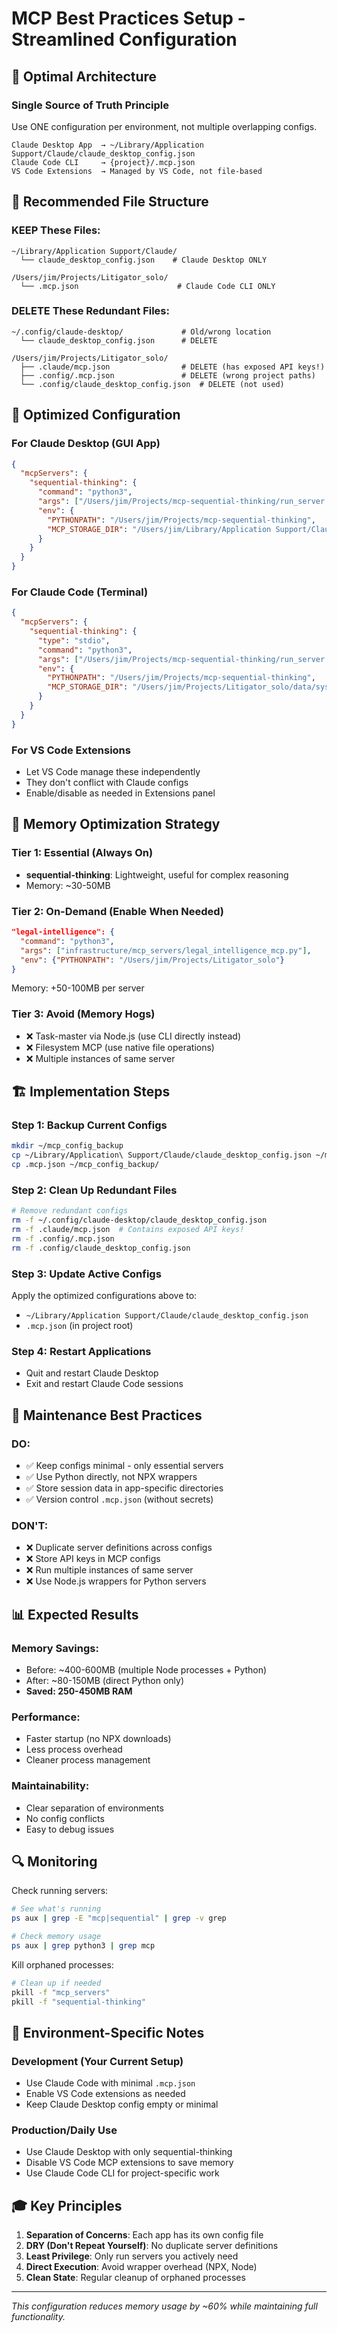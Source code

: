 # MCP Best Practices Setup - Streamlined Configuration

## 🎯 Optimal Architecture

### **Single Source of Truth Principle**
Use ONE configuration per environment, not multiple overlapping configs.

```
Claude Desktop App  → ~/Library/Application Support/Claude/claude_desktop_config.json
Claude Code CLI     → {project}/.mcp.json
VS Code Extensions  → Managed by VS Code, not file-based
```

## 📁 Recommended File Structure

### **KEEP These Files:**
```
~/Library/Application Support/Claude/
  └── claude_desktop_config.json    # Claude Desktop ONLY

/Users/jim/Projects/Litigator_solo/
  └── .mcp.json                      # Claude Code CLI ONLY
```

### **DELETE These Redundant Files:**
```
~/.config/claude-desktop/             # Old/wrong location
  └── claude_desktop_config.json      # DELETE

/Users/jim/Projects/Litigator_solo/
  ├── .claude/mcp.json                # DELETE (has exposed API keys!)
  ├── .config/.mcp.json               # DELETE (wrong project paths)
  └── .config/claude_desktop_config.json  # DELETE (not used)
```

## 🚀 Optimized Configuration

### **For Claude Desktop** (GUI App)
```json
{
  "mcpServers": {
    "sequential-thinking": {
      "command": "python3",
      "args": ["/Users/jim/Projects/mcp-sequential-thinking/run_server.py"],
      "env": {
        "PYTHONPATH": "/Users/jim/Projects/mcp-sequential-thinking",
        "MCP_STORAGE_DIR": "/Users/jim/Library/Application Support/Claude/sequential_thinking"
      }
    }
  }
}
```

### **For Claude Code** (Terminal)
```json
{
  "mcpServers": {
    "sequential-thinking": {
      "type": "stdio",
      "command": "python3",
      "args": ["/Users/jim/Projects/mcp-sequential-thinking/run_server.py"],
      "env": {
        "PYTHONPATH": "/Users/jim/Projects/mcp-sequential-thinking",
        "MCP_STORAGE_DIR": "/Users/jim/Projects/Litigator_solo/data/system_data/sequential_thinking"
      }
    }
  }
}
```

### **For VS Code Extensions**
- Let VS Code manage these independently
- They don't conflict with Claude configs
- Enable/disable as needed in Extensions panel

## 💾 Memory Optimization Strategy

### **Tier 1: Essential** (Always On)
- **sequential-thinking**: Lightweight, useful for complex reasoning
- Memory: ~30-50MB

### **Tier 2: On-Demand** (Enable When Needed)
```json
"legal-intelligence": {
  "command": "python3",
  "args": ["infrastructure/mcp_servers/legal_intelligence_mcp.py"],
  "env": {"PYTHONPATH": "/Users/jim/Projects/Litigator_solo"}
}
```
Memory: +50-100MB per server

### **Tier 3: Avoid** (Memory Hogs)
- ❌ Task-master via Node.js (use CLI directly instead)
- ❌ Filesystem MCP (use native file operations)
- ❌ Multiple instances of same server

## 🏗️ Implementation Steps

### Step 1: Backup Current Configs
```bash
mkdir ~/mcp_config_backup
cp ~/Library/Application\ Support/Claude/claude_desktop_config.json ~/mcp_config_backup/
cp .mcp.json ~/mcp_config_backup/
```

### Step 2: Clean Up Redundant Files
```bash
# Remove redundant configs
rm -f ~/.config/claude-desktop/claude_desktop_config.json
rm -f .claude/mcp.json  # Contains exposed API keys!
rm -f .config/.mcp.json
rm -f .config/claude_desktop_config.json
```

### Step 3: Update Active Configs
Apply the optimized configurations above to:
- `~/Library/Application Support/Claude/claude_desktop_config.json`
- `.mcp.json` (in project root)

### Step 4: Restart Applications
- Quit and restart Claude Desktop
- Exit and restart Claude Code sessions

## 🔧 Maintenance Best Practices

### **DO:**
- ✅ Keep configs minimal - only essential servers
- ✅ Use Python directly, not NPX wrappers
- ✅ Store session data in app-specific directories
- ✅ Version control `.mcp.json` (without secrets)

### **DON'T:**
- ❌ Duplicate server definitions across configs
- ❌ Store API keys in MCP configs
- ❌ Run multiple instances of same server
- ❌ Use Node.js wrappers for Python servers

## 📊 Expected Results

### **Memory Savings:**
- Before: ~400-600MB (multiple Node processes + Python)
- After: ~80-150MB (direct Python only)
- **Saved: 250-450MB RAM**

### **Performance:**
- Faster startup (no NPX downloads)
- Less process overhead
- Cleaner process management

### **Maintainability:**
- Clear separation of environments
- No config conflicts
- Easy to debug issues

## 🔍 Monitoring

Check running servers:
```bash
# See what's running
ps aux | grep -E "mcp|sequential" | grep -v grep

# Check memory usage
ps aux | grep python3 | grep mcp
```

Kill orphaned processes:
```bash
# Clean up if needed
pkill -f "mcp_servers"
pkill -f "sequential-thinking"
```

## 📝 Environment-Specific Notes

### **Development** (Your Current Setup)
- Use Claude Code with minimal `.mcp.json`
- Enable VS Code extensions as needed
- Keep Claude Desktop config empty or minimal

### **Production/Daily Use**
- Use Claude Desktop with only sequential-thinking
- Disable VS Code MCP extensions to save memory
- Use Claude Code CLI for project-specific work

## 🎓 Key Principles

1. **Separation of Concerns**: Each app has its own config file
2. **DRY (Don't Repeat Yourself)**: No duplicate server definitions
3. **Least Privilege**: Only run servers you actively need
4. **Direct Execution**: Avoid wrapper overhead (NPX, Node)
5. **Clean State**: Regular cleanup of orphaned processes

---

*This configuration reduces memory usage by ~60% while maintaining full functionality.*